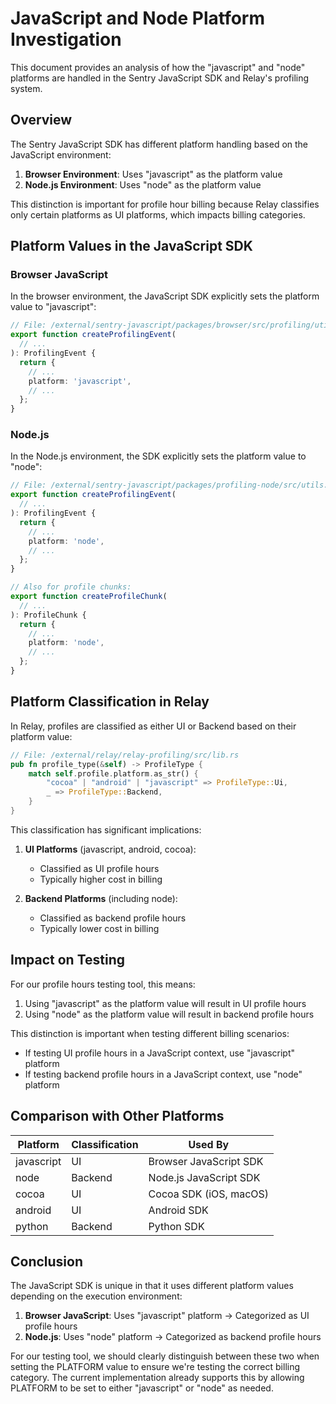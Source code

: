 # JavaScript and Node Platform Investigation

This document provides an analysis of how the "javascript" and "node" platforms are handled in the Sentry JavaScript SDK and Relay's profiling system.

## Overview

The Sentry JavaScript SDK has different platform handling based on the JavaScript environment:

1. **Browser Environment**: Uses "javascript" as the platform value
2. **Node.js Environment**: Uses "node" as the platform value

This distinction is important for profile hour billing because Relay classifies only certain platforms as UI platforms, which impacts billing categories.

## Platform Values in the JavaScript SDK

### Browser JavaScript

In the browser environment, the JavaScript SDK explicitly sets the platform value to "javascript":

```typescript
// File: /external/sentry-javascript/packages/browser/src/profiling/utils.ts
export function createProfilingEvent(
  // ...
): ProfilingEvent {
  return {
    // ...
    platform: 'javascript',
    // ...
  };
}
```

### Node.js

In the Node.js environment, the SDK explicitly sets the platform value to "node":

```typescript
// File: /external/sentry-javascript/packages/profiling-node/src/utils.ts
export function createProfilingEvent(
  // ...
): ProfilingEvent {
  return {
    // ...
    platform: 'node',
    // ...
  };
}

// Also for profile chunks:
export function createProfileChunk(
  // ...
): ProfileChunk {
  return {
    // ...
    platform: 'node',
    // ...
  };
}
```

## Platform Classification in Relay

In Relay, profiles are classified as either UI or Backend based on their platform value:

```rust
// File: /external/relay/relay-profiling/src/lib.rs
pub fn profile_type(&self) -> ProfileType {
    match self.profile.platform.as_str() {
        "cocoa" | "android" | "javascript" => ProfileType::Ui,
        _ => ProfileType::Backend,
    }
}
```

This classification has significant implications:

1. **UI Platforms** (javascript, android, cocoa):
   - Classified as UI profile hours
   - Typically higher cost in billing

2. **Backend Platforms** (including node):
   - Classified as backend profile hours
   - Typically lower cost in billing

## Impact on Testing

For our profile hours testing tool, this means:

1. Using "javascript" as the platform value will result in UI profile hours
2. Using "node" as the platform value will result in backend profile hours

This distinction is important when testing different billing scenarios:

- If testing UI profile hours in a JavaScript context, use "javascript" platform
- If testing backend profile hours in a JavaScript context, use "node" platform

## Comparison with Other Platforms

Platform | Classification | Used By
---------|---------------|--------
javascript | UI | Browser JavaScript SDK
node | Backend | Node.js JavaScript SDK
cocoa | UI | Cocoa SDK (iOS, macOS)
android | UI | Android SDK
python | Backend | Python SDK

## Conclusion

The JavaScript SDK is unique in that it uses different platform values depending on the execution environment:

1. **Browser JavaScript**: Uses "javascript" platform → Categorized as UI profile hours
2. **Node.js**: Uses "node" platform → Categorized as backend profile hours

For our testing tool, we should clearly distinguish between these two when setting the PLATFORM value to ensure we're testing the correct billing category. The current implementation already supports this by allowing PLATFORM to be set to either "javascript" or "node" as needed.